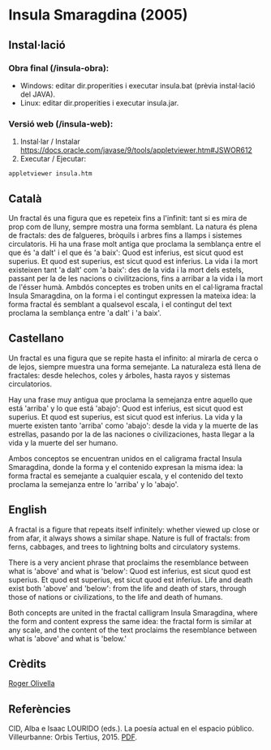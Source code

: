 # Insula Smaragdina (2005)

## Instal·lació

### Obra final (/insula-obra): 

- Windows: editar dir.properities i executar insula.bat (prèvia instal·lació del JAVA). 
- Linux: editar dir.properities i executar insula.jar.

### Versió web (/insula-web): 

1) Instal·lar / Instalar https://docs.oracle.com/javase/9/tools/appletviewer.htm#JSWOR612
2) Executar / Ejecutar: 

```
appletviewer insula.htm
```
 
## Català

Un fractal és una figura que es repeteix fins a l'infinit: tant si es mira de prop com de lluny, sempre mostra una forma semblant. La natura és plena de fractals: des de falgueres, bròquils i arbres fins a llamps i sistemes circulatoris. Hi ha una frase molt antiga que proclama la semblança entre el que és 'a dalt' i el que és 'a baix': Quod est inferius, est sicut quod est superius. Et quod est superius, est sicut quod est inferius. La vida i la mort existeixen tant 'a dalt' com 'a baix': des de la vida i la mort dels estels, passant per la de les nacions o civilitzacions, fins a arribar a la vida i la mort de l'ésser humà. Ambdós conceptes es troben units en el cal·ligrama fractal Insula Smaragdina, on la forma i el contingut expressen la mateixa idea: la forma fractal és semblant a qualsevol escala, i el contingut del text proclama la semblança entre 'a dalt' i 'a baix'.

## Castellano 

Un fractal es una figura que se repite hasta el infinito: al mirarla de cerca o de lejos, siempre muestra una forma semejante. La naturaleza está llena de fractales: desde helechos, coles y árboles, hasta rayos y sistemas circulatorios.

Hay una frase muy antigua que proclama la semejanza entre aquello que está 'arriba' y lo que está 'abajo': Quod est inferius, est sicut quod est superius. Et quod est superius, est sicut quod est inferius. La vida y la muerte existen tanto 'arriba' como 'abajo': desde la vida y la muerte de las estrellas, pasando por la de las naciones o civilizaciones, hasta llegar a la vida y la muerte del ser humano.

Ambos conceptos se encuentran unidos en el caligrama fractal Insula Smaragdina, donde la forma y el contenido expresan la misma idea: la forma fractal es semejante a cualquier escala, y el contenido del texto proclama la semejanza entre lo 'arriba' y lo 'abajo'.

## English

A fractal is a figure that repeats itself infinitely: whether viewed up close or from afar, it always shows a similar shape. Nature is full of fractals: from ferns, cabbages, and trees to lightning bolts and circulatory systems.

There is a very ancient phrase that proclaims the resemblance between what is 'above' and what is 'below': Quod est inferius, est sicut quod est superius. Et quod est superius, est sicut quod est inferius. Life and death exist both 'above' and 'below': from the life and death of stars, through those of nations or civilizations, to the life and death of humans.

Both concepts are united in the fractal calligram Insula Smaragdina, where the form and content express the same idea: the fractal form is similar at any scale, and the content of the text proclaims the resemblance between what is 'above' and what is 'below.'

## Crèdits

[Roger Olivella](https://rolivella.github.io/)

## Referències

CID, Alba e Isaac LOURIDO (eds.). La poesía actual en el espacio público. Villeurbanne: Orbis Tertius, 2015. [PDF](https://github.com/rolivella/insula/files/10699542/El_espacio.como.agente.intersemiotico.en.la.de.construcc_full.paper.pdf).  
